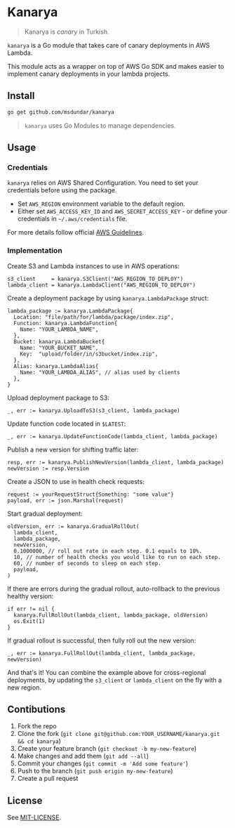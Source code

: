 # Kanarya

> Kanarya is _canary_ in Turkish.

`kanarya` is a Go module that takes care of canary deployments in AWS Lambda.

This module acts as a wrapper on top of AWS Go SDK and makes easier to
implement canary deployments in your lambda projects.

## Install

```sh
go get github.com/msdundar/kanarya
```

> `kanarya` uses Go Modules to manage dependencies.

## Usage

### Credentials

`kanarya` relies on AWS Shared Configuration. You need to set your credentials
before using the package.

- Set `AWS_REGION` environment variable to the default region.
- Either set `AWS_ACCESS_KEY_ID` and `AWS_SECRET_ACCESS_KEY` - or define your
  credentials in `~/.aws/credentials` file.

For more details follow official [AWS Guidelines](https://aws.github.io/aws-sdk-go-v2/docs/configuring-sdk/).

### Implementation

Create S3 and Lambda instances to use in AWS operations:

```golang
s3_client     = kanarya.S3Client("AWS_REGION_TO_DEPLOY")
lambda_client = kanarya.LambdaClient("AWS_REGION_TO_DEPLOY")
```

Create a deployment package by using `kanarya.LambdaPackage` struct:

```golang
lambda_package := kanarya.LambdaPackage{
  Location: "file/path/for/lambda/package/index.zip",
  Function: kanarya.LambdaFunction{
    Name: "YOUR_LAMBDA_NAME",
  },
  Bucket: kanarya.LambdaBucket{
    Name: "YOUR_BUCKET_NAME",
    Key:  "upload/folder/in/s3bucket/index.zip",
  },
  Alias: kanarya.LambdaAlias{
    Name: "YOUR_LAMBDA_ALIAS", // alias used by clients
  },
}
```

Upload deployment package to S3:

```golang
_, err := kanarya.UploadToS3(s3_client, lambda_package)
```

Update function code located in `$LATEST`:

```golang
_, err := kanarya.UpdateFunctionCode(lambda_client, lambda_package)
```

Publish a new version for shifting traffic later:

```golang
resp, err := kanarya.PublishNewVersion(lambda_client, lambda_package)
newVersion := resp.Version
```

Create a JSON to use in health check requests:

```golang
request := yourRequestStruct{Something: "some value"}
payload, err := json.Marshal(request)
```

Start gradual deployment:

```golang
oldVersion, err := kanarya.GradualRollOut(
  lambda_client,
  lambda_package,
  newVersion,
  0.1000000, // roll out rate in each step. 0.1 equals to 10%.
  10, // number of health checks you would like to run on each step.
  60, // number of seconds to sleep on each step.
  payload,
)
```

If there are errors during the gradual rollout, auto-rollback to the previous
healthy version:

```golang
if err != nil {
  kanarya.FullRollOut(lambda_client, lambda_package, oldVersion)
  os.Exit(1)
}
```

If gradual rollout is successful, then fully roll out the new version:

```golang
_, err := kanarya.FullRollOut(lambda_client, lambda_package, newVersion)
```

And that's it! You can combine the example above for cross-regional deployments,
by updating the `s3_client` or `lambda_client` on the fly with a new region.

## Contibutions

1. Fork the repo
2. Clone the fork (`git clone git@github.com:YOUR_USERNAME/kanarya.git && cd kanarya`)
3. Create your feature branch (`git checkout -b my-new-feature`)
4. Make changes and add them (`git add --all`)
5. Commit your changes (`git commit -m 'Add some feature'`)
6. Push to the branch (`git push origin my-new-feature`)
7. Create a pull request

## License

See [MIT-LICENSE](https://github.com/msdundar/kanarya/blob/master/MIT-LICENSE).
